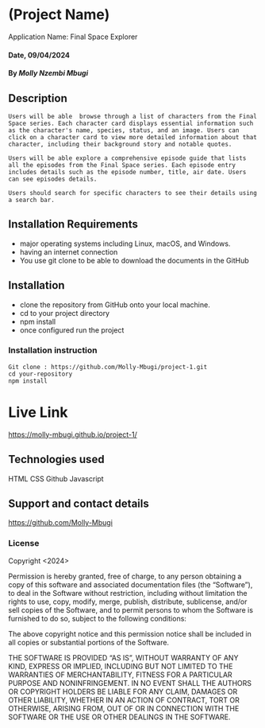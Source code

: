 # (Project Name)
Application Name: Final Space Explorer

#### Date, 09/04/2024

#### By *Molly Nzembi Mbugi*

## Description
    Users will be able  browse through a list of characters from the Final Space series. Each character card displays essential information such as the character's name, species, status, and an image. Users can click on a character card to view more detailed information about that character, including their background story and notable quotes.

    Users will be able explore a comprehensive episode guide that lists all the episodes from the Final Space series. Each episode entry includes details such as the episode number, title, air date. Users can see episodes details.

    Users should search for specific characters to see their details using a search bar.
    
## Installation Requirements
* major operating systems including Linux, macOS, and Windows. 
* having an internet connection 
 * You use git clone to be able to download the documents in the GitHub

## Installation 
* clone the repository from GitHub onto your local machine.
* cd to your project directory
* npm install
* once configured run the project

### Installation instruction
```
Git clone : https://github.com/Molly-Mbugi/project-1.git
cd your-repository
npm install 
```

# Live Link
https://molly-mbugi.github.io/project-1/

## Technologies used
HTML
CSS
Github
Javascript

## Support and contact details
https://github.com/Molly-Mbugi

### License
Copyright <2024> <Molly Mbugi>

Permission is hereby granted, free of charge, to any person obtaining a copy of this software and associated documentation files (the “Software”), to deal in the Software without restriction, including without limitation the rights to use, copy, modify, merge, publish, distribute, sublicense, and/or sell copies of the Software, and to permit persons to whom the Software is furnished to do so, subject to the following conditions:

The above copyright notice and this permission notice shall be included in all copies or substantial portions of the Software.

THE SOFTWARE IS PROVIDED “AS IS”, WITHOUT WARRANTY OF ANY KIND, EXPRESS OR IMPLIED, INCLUDING BUT NOT LIMITED TO THE WARRANTIES OF MERCHANTABILITY, FITNESS FOR A PARTICULAR PURPOSE AND NONINFRINGEMENT. IN NO EVENT SHALL THE AUTHORS OR COPYRIGHT HOLDERS BE LIABLE FOR ANY CLAIM, DAMAGES OR OTHER LIABILITY, WHETHER IN AN ACTION OF CONTRACT, TORT OR OTHERWISE, ARISING FROM, OUT OF OR IN CONNECTION WITH THE SOFTWARE OR THE USE OR OTHER DEALINGS IN THE SOFTWARE.



















